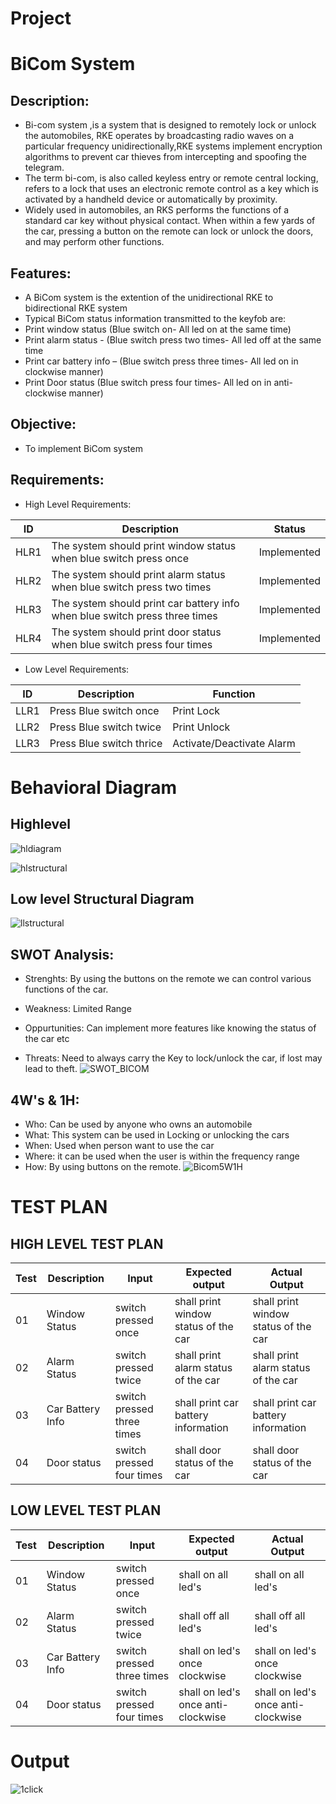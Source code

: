 # Project
# BiCom System
## Description: 
* Bi-com system ,is a system that is designed to remotely lock or unlock the automobiles, RKE operates by broadcasting radio waves on a particular frequency unidirectionally,RKE systems implement encryption algorithms to prevent car thieves from intercepting and spoofing the telegram.
* The term bi-com, is also called keyless entry or remote central locking, refers to a lock that uses an electronic remote control as a key which is activated by a handheld device or automatically by proximity. 
* Widely used in automobiles, an RKS performs the functions of a standard car key without physical contact. When within a few yards of the car, pressing a button on the remote can lock or unlock the doors, and may perform other functions.
## Features:

* A BiCom system is the extention of the unidirectional RKE to bidirectional RKE system
* Typical BiCom status information transmitted to the keyfob are: 
* Print window status (Blue switch on- All led on at the same time)
* Print alarm status - (Blue switch press two times- All led off at the same time
* Print car battery info – (Blue switch press three times- All led on in clockwise manner)
* Print Door status (Blue switch press four times- All led on in anti-clockwise manner)

## Objective:
* To implement BiCom system
## Requirements:
* High Level Requirements:

|  ID  |  Description  |  Status  |
| ------  | ------  |  ------  |
|  HLR1  |  The system should print window status when blue switch press once  |  Implemented  | 
|  HLR2  |  The system should print alarm status when blue switch press two times  |  Implemented  
|  HLR3  |  The system should print car battery info when blue switch press three times  |  Implemented  
|  HLR4  |  The system should print door status when blue switch press four times  |  Implemented  

* Low Level Requirements:

|  ID  |  Description  |  Function  |
|  ------  |  ------  |  ------  |
|  LLR1  |  Press Blue switch once  |  Print Lock  | 
|  LLR2  |  Press Blue switch twice  |  Print Unlock  |
|  LLR3  |  Press Blue switch thrice  |  Activate/Deactivate Alarm  |

# Behavioral Diagram

## Highlevel
![hldiagram](https://user-images.githubusercontent.com/99128901/158007757-07884cc8-7450-4458-a96d-cc6756a8affb.png)

![hlstructural](https://user-images.githubusercontent.com/99128901/158007362-b73d0e25-a9f3-45e7-97de-b6d1e4d0c8b8.jpeg)


## Low level Structural Diagram
![llstructural](https://user-images.githubusercontent.com/99128901/158007390-8143f73e-5423-4422-ad61-db9293ddab49.jpeg)



## SWOT Analysis:
* Strenghts: By using the buttons on the remote we can control various functions of the car.

* Weakness: Limited Range 

* Oppurtunities: Can implement more features like knowing the status of the car etc 

* Threats: Need to always carry the Key to lock/unlock the car, if lost may lead to theft.
![SWOT_BICOM](https://user-images.githubusercontent.com/99128901/158007319-494aa500-aecb-4e55-ae50-c09faee9eaf8.png)


## 4W's & 1H:
* Who: Can be used by anyone who owns an automobile
* What: This system can be used in Locking or unlocking the cars
* When: Used when person want to use the car
* Where: it can be used when the user is within the frequency range 
* How: By using buttons on the remote.
![Bicom5W1H](https://user-images.githubusercontent.com/99128901/158007336-b1972218-2ae2-4cd3-8a37-032189bdf4ac.jpeg)

# TEST PLAN

## HIGH LEVEL TEST PLAN 

|Test|	Description|	Input|	Expected output|	Actual Output|
|----|-------------|--------|-------------------|--------------|
|01	|Window Status	|switch pressed once	| shall print window status of the car|	shall print window status of the car|
|02|	Alarm Status|	switch pressed twice|	shall print alarm status of the car|shall print alarm status of the car|
|03	|Car Battery Info|	switch pressed three times|	shall print car battery information|	shall print car battery information|
|04	|Door status|	switch pressed four times|	shall door status of the car|	shall door status of the car|

## LOW LEVEL TEST PLAN

|Test|	Description|	Input|	Expected output|	Actual Output|
|----|-------------|--------|-------------------|--------------|
|01|	Window Status|	switch pressed once|	shall on all led's |shall on all led's	|
|02|	Alarm Status|	switch pressed twice	|shall off all led's| shall off all led's |
|03|	Car Battery Info| switch pressed three times	|shall on led's once clockwise|shall on led's once clockwise	|
|04|	Door status|	switch pressed four times	|shall on led's once anti-clockwise| shall on led's once anti-clockwise	|

# Output
![1click](https://user-images.githubusercontent.com/98834933/158001512-83391399-a6f4-484e-bfef-f7039a45d486.JPG)


